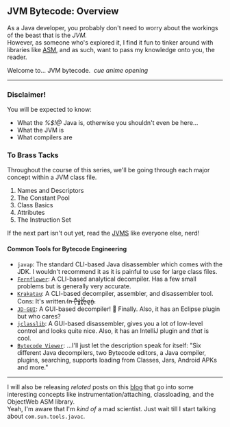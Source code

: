 ## JVM Bytecode: Overview

As a Java developer, you probably don't need to worry about the workings of the beast that is the *JVM.*<br>
However, as someone who's explored it, I find it fun to tinker around with libraries
like [ASM](https://asm.ow2.io/), and as such, want to pass my knowledge onto you, the reader.

Welcome to... JVM bytecode.&nbsp;&nbsp;*cue anime opening*

---

### Disclaimer!

You will be expected to know:
- What the *%$!@* Java is, otherwise you shouldn't even be here...
- What the JVM is
- What compilers are

### To Brass Tacks <!-- Wink wink wink -->

Throughout the course of this series, we'll be going through each major concept within a JVM class file.

1. Names and Descriptors
2. The Constant Pool
3. Class Basics
4. Attributes
5. The Instruction Set

If the next part isn't out yet, read the [JVMS](https://docs.oracle.com/javase/specs/jvms/se17/html/index.html) like everyone else, nerd!

#### Common Tools for Bytecode Engineering

- `javap`: The standard CLI-based Java disassembler which comes with the JDK. I wouldn't recommend it as it is painful to use for large class files.
- [`Fernflower`](https://github.com/fesh0r/fernflower): A CLI-based analytical decompiler. Has a few small problems but is generally very accurate.
- [`Krakatau`](https://github.com/Storyyeller/Krakatau): A CLI-based decompiler, assembler, and disassembler tool. Cons: It's written i̸n̶ P̶̗͊y̷͈͛t̸̟̾h̶̢̎o̷͉̓n̴͍̍.
- [`JD-GUI`](https://java-decompiler.github.io): A GUI-based decompiler! 🙏 Finally.
Also, it has an Eclipse plugin but who cares?
- [`jclasslib`](https://github.com/ingokegel/jclasslib): A GUI-based disassembler, gives you a lot of low-level control and looks quite nice.
Also, it has an IntelliJ plugin and *that* is cool.
- [`Bytecode Viewer`](https://bytecodeviewer.com): ...I'll just let the description speak for itself:
"Six different Java decompilers, two Bytecode editors, a Java compiler, plugins, searching, supports loading from Classes, Jars, Android APKs and more."

---

I will also be releasing *related* posts on this [blog](https://blog.maow.xyz) that
go into some interesting concepts like instrumentation/attaching, classloading, and the ObjectWeb ASM library.<br>
Yeah, I'm aware that I'm *kind of* a mad scientist. Just wait till I start talking about `com.sun.tools.javac`.
